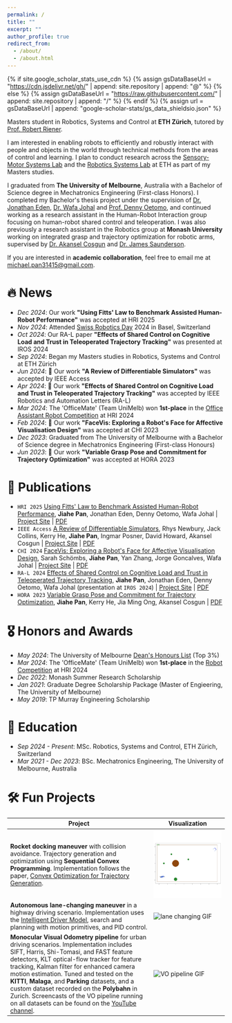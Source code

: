 ```yaml
---
permalink: /
title: ""
excerpt: ""
author_profile: true
redirect_from: 
  - /about/
  - /about.html
---
```


{% if site.google_scholar_stats_use_cdn %}
{% assign gsDataBaseUrl = "https://cdn.jsdelivr.net/gh/" | append: site.repository | append: "@" %}
{% else %}
{% assign gsDataBaseUrl = "https://raw.githubusercontent.com/" | append: site.repository | append: "/" %}
{% endif %}
{% assign url = gsDataBaseUrl | append: "google-scholar-stats/gs_data_shieldsio.json" %}


<span class='anchor' id='about-me'></span>

Masters student in Robotics, Systems and Control at **ETH Zürich**, tutored by [Prof. Robert Riener](https://sms.hest.ethz.ch/the-group/team/robert-riener.html).

I am interested in enabling robots to efficiently and robustly interact with people and objects in the world through technical methods from the areas of control and learning. I plan to conduct research across the [Sensory-Motor Systems Lab](https://sms.hest.ethz.ch/) and the [Robotics Systems Lab](https://rsl.ethz.ch/) at ETH as part of my Masters studies.

I graduated from **The University of Melbourne**, Australia with a Bachelor of Science degree in Mechatronics Engineering (First-class Honors). I completed my Bachelor's thesis project under the supervision of [Dr. Jonathan Eden](https://findanexpert.unimelb.edu.au/profile/453579-jonathan-eden), [Dr. Wafa Johal](https://findanexpert.unimelb.edu.au/profile/892823-wafa-johal-benkaouar-johal) and [Prof. Denny Oetomo](https://findanexpert.unimelb.edu.au/profile/188333-denny-oetomo), and continued working as a research assistant in the Human-Robot Interaction group focusing on human-robot shared control and teleoperation. I was also previously a research assistant in the Robotics group at **Monash University** working on integrated grasp and trajectory optimization for robotic arms, supervised by [Dr. Akansel Cosgun](https://www.monash.edu/engineering/akanselcosgun) and [Dr. James Saunderson](https://www.monash.edu/engineering/jamessaunderson). 

If you are interested in **academic collaboration**, feel free to email me at [michael.pan31415@gmail.com](mailto:michael.pan31415@gmail.com).


# 🔥 News

- *Dec 2024*: Our work **"Using Fitts' Law to Benchmark Assisted Human-Robot Performance"** was accepted at HRI 2025
- *Nov 2024*: Attended [Swiss Robotics Day](https://swissroboticsday.ch/) 2024 in Basel, Switzerland
- *Oct 2024*: Our RA-L paper **"Effects of Shared Control on Cognitive Load and Trust in Teleoperated Trajectory Tracking"** was presented at IROS 2024
- *Sep 2024*: Began my Masters studies in Robotics, Systems and Control at ETH Zürich
- *Jun 2024*: 🎉 Our work **"A Review of Differentiable Simulators"** was accepted by IEEE Access
- *Apr 2024*: 🎉 Our work **"Effects of Shared Control on Cognitive Load and Trust in Teleoperated Trajectory Tracking"** was accepted by IEEE Robotics and Automation Letters (RA-L)
- *Mar 2024*: The 'OfficeMate' (Team UniMelb) won **1st-place** in the [Office Assistant Robot Competition](https://hri2024c.web.app/hri2014rc3.html) at HRI 2024
- *Feb 2024*: 🎉 Our work **"FaceVis: Exploring a Robot's Face for Affective Visualisation Design"** was accepted at CHI 2023
- *Dec 2023*: Graduated from The University of Melbourne with a Bachelor of Science degree in Mechatronics Engineering (First-class Honours)
- *Jun 2023*: 🎉 Our work **"Variable Grasp Pose and Commitment for Trajectory Optimization"** was accepted at HORA 2023


# 📝 Publications 

- ``HRI 2025`` [Using Fitts' Law to Benchmark Assisted Human-Robot Performance](https://arxiv.org/abs/2412.05412), **Jiahe Pan**, Jonathan Eden, Denny Oetomo, Wafa Johal | [Project Site](https://sites.google.com/view/autonomyfitts/home) | [PDF](https://mpan31415.github.io/papers/2025/HRI25_AutoFitts.pdf)
- ``IEEE Access`` [A Review of Differentiable Simulators](https://ieeexplore.ieee.org/abstract/document/10589638), Rhys Newbury, Jack Collins, Kerry He, **Jiahe Pan**, Ingmar Posner, David Howard, Akansel Cosgun | [Project Site](https://rhys-newbury.github.io/projects/DiffSim/) | [PDF](https://mpan31415.github.io/papers/2024/IEEEAccess24_DiffSim.pdf)
- ``CHI 2024`` [FaceVis: Exploring a Robot's Face for Affective Visualisation Design](https://dl.acm.org/doi/full/10.1145/3613905.3650910), Sarah Schömbs, **Jiahe Pan**, Yan Zhang, Jorge Goncalves, Wafa Johal | [Project Site](https://sites.google.com/view/facevis/home) | [PDF](https://mpan31415.github.io/papers/2024/CHI24_LBR_FaceVis.pdf)
- ``RA-L 2024`` [Effects of Shared Control on Cognitive Load and Trust in Teleoperated Trajectory Tracking](https://ieeexplore.ieee.org/abstract/document/10517390), **Jiahe Pan**, Jonathan Eden, Denny Oetomo, Wafa Johal (presentation at ``IROS 2024``) | [Project Site](https://sites.google.com/view/auto-cl-trust/home) | [PDF](https://mpan31415.github.io/papers/2024/RAL24_CLTrustAuto.pdf)
- `HORA 2023` [Variable Grasp Pose and Commitment for Trajectory Optimization](https://ieeexplore.ieee.org/abstract/document/10155773), **Jiahe Pan**, Kerry He, Jia Ming Ong, Akansel Cosgun | [PDF](https://mpan31415.github.io/papers/2023/HORA23_TrajOpt.pdf)



# 🎖 Honors and Awards

- *May 2024*: The University of Melbourne [Dean's Honours List](https://science.unimelb.edu.au/students/scholarships/deans-honours-list-2) (Top 3%)
- *Mar 2024*: The 'OfficeMate' (Team UniMelb) won **1st-place** in the [Robot Competition](https://hri2024c.web.app/hri2014rc3.html) at HRI 2024
- *Dec 2022*: Monash Summer Research Scholarship
- *Jan 2021*: Graduate Degree Scholarship Package (Master of Engieering, The University of Melbourne)
- *May 2019*: TP Murray Engineering Scholarship



# 📖 Education

- *Sep 2024 - Present*: MSc. Robotics, Systems and Control, ETH Zürich, Switzerland
- *Mar 2021 - Dec 2023*: BSc. Mechatronics Engineering, The University of Melbourne, Australia


<!-- # 💻 Internships

- *2025.06 - 2025.12*, Coming Soon... -->


# 🛠️ Fun Projects 

| Project       | Visualization       |
|-----------------|----------------|
| **Rocket docking maneuver** with collision avoidance. Trajectory generation and optimization using **Sequential Convex Programming**. Implementation follows the paper, [Convex Optimization for Trajectory Generation](https://arxiv.org/pdf/2106.09125). | ![rocket docking GIF](assets/project_gifs/rocket_docking.gif)  |
| **Autonomous lane-changing maneuver** in a highway driving scenario. Implementation uses the [Intelligent Driver Model](https://mtreiber.de/MicroApplet/IDM.html), search and planning with motion primitives, and PID control.  | ![lane changing GIF](assets/project_gifs/lane_changing.gif)  |
| **Monocular Visual Odometry pipeline** for urban driving scenarios. Implementation includes SIFT, Harris, Shi-Tomasi, and FAST feature detectors, KLT optical-flow tracker for feature tracking, Kalman filter for enhanced camera motion estimation. Tuned and tested on the **KITTI**, **Malaga**, and **Parking** datasets, and a custom dataset recorded on the **Polybahn** in Zurich. Screencasts of the VO pipeline running on all datasets can be found on the [YouTube channel](https://www.youtube.com/playlist?list=PLiDPZti1iaQoReVg7OTpJDtQifOGpUsB2). | ![VO pipeline GIF](assets/project_gifs/vo_pipeline.gif)  |
